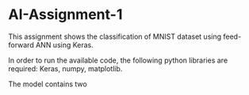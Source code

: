 # AI-Assignment-1

This assignment shows the classification of MNIST dataset using feed-forward ANN using Keras.

In order to run the available code, the following python libraries are required: Keras, numpy, matplotlib.

The model contains two 
